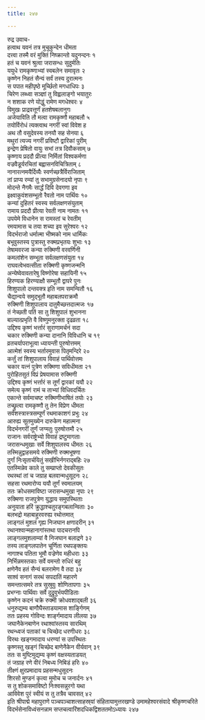 ```yaml
---
title: २४७

---
```

रुद्र उवाच-  
हत्वाथ यवनं तत्र मुचुकुन्देन धीमता  
दत्त्वा तस्मै वरं मुक्तिं निष्क्रान्तो यदुनन्दनः १  
हतं च यवनं श्रुत्वा जरासन्धः सुदुर्मतिः  
ययुधे रामकृष्णाभ्यां स्वबलेन समावृतः २  
कृष्णेन निहतं सैन्यं सर्वं तस्य दुरात्मनः  
स पपात महीपृष्ठे मूर्च्छितो मगधाधिपः ३  
चिरेण लब्ध्वा सञ्ज्ञां तु विह्वलाङ्गो भयातुरः  
न शशाक रणे योद्धुं रामेण मगधेश्वरः ४  
विमुखः प्राद्रवत्तूर्णं हतशेषबलानुगः  
अजेयाविति तौ मत्वा रामकृष्णौ महाबलौ ५  
तयोर्विरोधं त्यक्त्वाथ नगरीं स्वां विवेश ह  
अथ तौ वसुदेवस्य तनयौ सह सेनया ६  
मथुरां त्यज्य नगरीं प्रविष्टौ द्वारिकां पुरीम्  
इन्द्रेण प्रेषितो वायुः सभां तत्र दिवौकसाम् ७  
कृष्णाय प्रददौ प्रीत्या निर्मितां विश्वकर्मणा  
वज्रवैडूर्यरचितां बह्वासनविचित्रिताम् ८  
नानारत्नमयैर्दिव्यैः स्वर्णच्छत्रैर्विराजिताम्  
तां प्राप्य रम्यां तु सभामुग्रसेनादयो नृपाः ९  
मोदन्ते नैगमैः सार्द्धं दिवि देवगणा इव  
इक्ष्वाकुवंशसम्भूतो रैवतो नाम पार्थिवः १०  
कन्यां दुहितरं स्वस्य सर्वलक्षणसंयुताम्  
रामाय प्रददौ प्रीत्या रेवती नाम नामतः ११  
उपयेमे विधानेन स रामस्तां च रेवतीम्  
रमयामास च तया शच्या इव सुरेश्वरः १२  
विदर्भराजो धर्मात्मा भीष्मको नाम धार्मिकः  
बभूवुस्तस्य पुत्रास्तु रुक्मप्रभृतयः शुभाः १३  
तेषामवरजा कन्या रुक्मिणी वरवर्णिनी  
कमलांशेन सम्भूता सर्वलक्षणसंयुता १४  
राघवत्वेभवत्सीता रुक्मिणी कृष्णजन्मनि  
अन्येष्वेवावतारेषु विष्णोरेषा सहायिनी १५  
हिरण्यक हिरण्याक्षौ सम्भूतौ द्वापरे पुनः  
शिशुपालो दन्तवक्त्र इति नाम समन्वितौ १६  
चैद्यान्वये समुद्भूतौ महाबलपराक्रमौ  
रुक्मिणी शिशुपालाय दातुमैच्छत्तदात्मजः १७  
तं नेच्छती पतिं सा तु शिशुपालं शुभानना  
बाल्यात्प्रभृति वै विष्णुमनुरक्ता दृढव्रता १८  
उद्दिश्य कृष्णं भर्त्तारं सुराणामर्चनं सदा  
चकार रुक्मिणी कन्या दानानि विविधानि च १९  
व्रतचर्यापराभूत्वा ध्यायन्ती पुरुषोत्तमम्  
आत्मेशं स्वस्य भर्तारमुवास पितृमन्दिरे २०  
कर्त्तुं तां शिशुपालाय विवाहं पार्थिवोत्तमः  
चकार यत्नं पुत्रेण रुक्मिणा सविधीमता २१  
पुरोहितसुतं विप्रं प्रेषयामास रुक्मिणी  
उद्दिश्य कृष्णं भर्त्तारं स तूर्णं द्वारकां ययौ २२  
समेत्य कृष्णं रामं च ताभ्यां विधिवदर्चितः  
एकान्ते सर्वमाचष्ट रुक्मिणीभाषितं तयोः २३  
तच्छ्रुत्वा रामकृष्णौ तु तेन विप्रेण धीमता  
सर्वशस्त्रास्त्रसम्पूर्णं रथमाकाशगं प्रभुः २४  
आरुह्य सूतमुख्येन दारुकेण महात्मना  
विदर्भनगरीं तूर्णं जग्मतुः पुरुषोत्तमौ २५  
राजानः सर्वराष्ट्रेभ्यो विवाहं द्रष्टुमागताः  
जरासन्धमुखाः सर्वे शिशुपालस्य धीमतः २६  
तस्मिन्नुद्वाहसमये रुक्मिणी रुक्मभूषणा  
दुर्गां निःसृतार्चयितुं सखीभिर्नगराद्बहिः २७  
एतस्मिन्नेव काले तु सम्प्राप्तो देवकीसुतः  
रथस्थां तां च जग्राह बलवान्मधुसूदनः २८  
सहसा रथमारोप्य ययौ तूर्णं स्वमालयम्  
ततः क्रोधसमाविष्टा जरासन्धमुखा नृपाः २९  
रुक्मिणा राजपुत्रेण युद्धाय समुपस्थिताः  
अनुयाता हरिं क्रुद्धाश्चतुरङ्गबलान्विताः ३०  
बलभद्रो महाबाहुरवरुह्य रथोत्तमात्  
लाङ्गलं मुशलं गृह्य निजघान क्षणादरीन् ३१  
रथानश्वान्महानागांस्तथा पादचरानपि  
लाङ्गलमुशलाम्यां वै निजघान बलाद्रणे ३२  
तस्य लाङ्गलपातेन चूर्णिता रथपङ्क्तयः  
नागाश्च पतिता भूमौ वज्रेणेव महीधराः ३३  
निर्भिन्नमस्तकाः सर्वे वमन्तो रुधिरं बहु  
क्षणेनैव हतं सैन्यं बलरामेण वै तदा ३४  
साश्वं सनागं सरथं सपदातिं महारणे  
समन्तात्समरे तत्र सुस्रुवुः शोणितापगाः ३५  
प्रभग्नाः पार्थिवाः सर्वे दुद्रुवुर्भयपीडिताः  
कृष्णेन कदनं चक्रे रुक्मी क्रोधवशाद्बली ३६  
धनुरुद्यम्य बाणौघैस्ताडयामास शार्ङ्गिणम्  
ततः प्रहस्य गोविन्दः शार्ङ्गमादाय लीलया ३७  
जघानैकेनबाणेन रथाश्वांस्तस्य सारथिम्  
रथन्ध्वजं पताकां च चिच्छेद धरणीधरः ३८  
विरथः खङ्गमादाय धरण्यां स उपस्थितः  
कृष्णस्तु खङ्गं चिच्छेद बाणेनैकेन वीर्यवान् ३९  
ततः स मुष्टिमुद्यम्य कृष्णं वक्षस्यताडयत्  
तं जग्राह रणे वीरं निबध्य निबिडं हरिः ४०  
तीक्ष्णं क्षुरप्रमादाय प्रहसन्मधुसूदनः  
शिरसो मुण्डनं कृत्वा मुमोच च जनार्दनः ४१  
स तु शोकसमाविष्टो निःश्वसन्नुरगो यथा  
आविवेश पुरं स्वीयं स तु तत्रैव चावसत् ४२  
इति श्रीपाद्मे महापुराणे पञ्चपञ्चाशत्साहस्र्यां संहितायामुत्तरखण्डे उमामहेश्वरसंवादे श्रीकृष्णचरिते विदर्भसेनाविध्वंसनन्नाम सप्तचत्वारिंशदधिकद्विशततमोऽध्यायः २४७